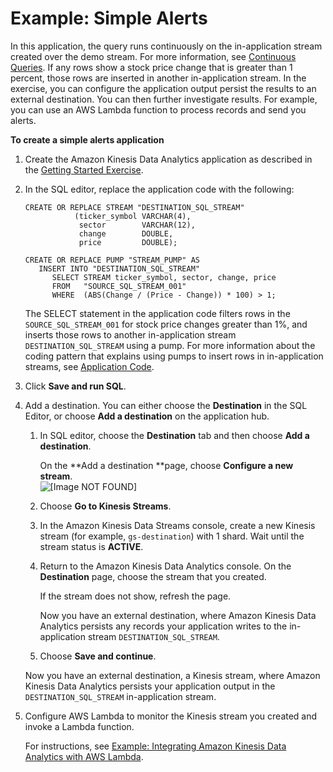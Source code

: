 # Example: Simple Alerts<a name="app-simple-alerts"></a>

In this application, the query runs continuously on the in\-application stream created over the demo stream\. For more information, see [Continuous Queries](continuous-queries-concepts.md)\. If any rows show a stock price change that is greater than 1 percent, those rows are inserted in another in\-application stream\. In the exercise, you can configure the application output persist the results to an external destination\. You can then further investigate results\. For example, you can use an AWS Lambda function to process records and send you alerts\. 

**To create a simple alerts application**

1. Create the Amazon Kinesis Data Analytics application as described in the [Getting Started Exercise](http://docs.aws.amazon.com/kinesisanalytics/latest/dev/get-started-exercise.html)\.

1. In the SQL editor, replace the application code with the following: 

   ```
   CREATE OR REPLACE STREAM "DESTINATION_SQL_STREAM" 
              (ticker_symbol VARCHAR(4), 
               sector        VARCHAR(12), 
               change        DOUBLE, 
               price         DOUBLE);
   
   CREATE OR REPLACE PUMP "STREAM_PUMP" AS 
      INSERT INTO "DESTINATION_SQL_STREAM"
         SELECT STREAM ticker_symbol, sector, change, price 
         FROM   "SOURCE_SQL_STREAM_001"
         WHERE  (ABS(Change / (Price - Change)) * 100) > 1;
   ```

   The SELECT statement in the application code filters rows in the `SOURCE_SQL_STREAM_001` for stock price changes greater than 1%, and inserts those rows to another in\-application stream `DESTINATION_SQL_STREAM` using a pump\. For more information about the coding pattern that explains using pumps to insert rows in in\-application streams, see [Application Code](how-it-works-app-code.md)\.

1. Click **Save and run SQL**\.

1. Add a destination\. You can either choose the **Destination** in the SQL Editor, or choose **Add a destination** on the application hub\.

   1. In SQL editor, choose the **Destination** tab and then choose **Add a destination**\. 

      On the **Add a destination **page, choose **Configure a new stream**\.   
![\[Image NOT FOUND\]](http://docs.aws.amazon.com/kinesisanalytics/latest/dev/images/alerts-10.png)

   1. Choose **Go to Kinesis Streams**\. 

   1. In the Amazon Kinesis Data Streams console, create a new Kinesis stream \(for example, `gs-destination`\) with 1 shard\. Wait until the stream status is **ACTIVE**\.

   1. Return to the Amazon Kinesis Data Analytics console\. On the **Destination** page, choose the stream that you created\. 

      If the stream does not show, refresh the page\.

      Now you have an external destination, where Amazon Kinesis Data Analytics persists any records your application writes to the in\-application stream `DESTINATION_SQL_STREAM`\.

   1. Choose **Save and continue**\.

   Now you have an external destination, a Kinesis stream, where Amazon Kinesis Data Analytics persists your application output in the `DESTINATION_SQL_STREAM` in\-application stream\.

1. Configure AWS Lambda to monitor the Kinesis stream you created and invoke a Lambda function\. 

   For instructions, see [Example: Integrating Amazon Kinesis Data Analytics with AWS Lambda](aws-lambda-integration.md)\.
